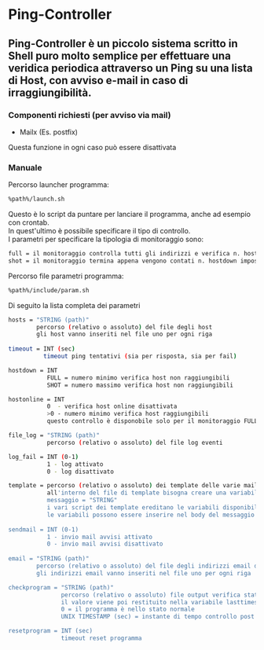 # Ping-Controller
## Ping-Controller è un piccolo sistema scritto in Shell puro molto semplice per effettuare una veridica periodica attraverso un Ping su una lista di Host, con avviso e-mail in caso di irraggiungibilità.


### Componenti richiesti (per avviso via mail)

- Mailx (Es. postfix)

Questa funzione in ogni caso può essere disattivata

### Manuale

Percorso launcher programma:

```bash
%path%/launch.sh
```

Questo è lo script da puntare per lanciare il programma, anche ad esempio con crontab.<br>
In quest'ultimo è possibile specificare il tipo di controllo.<br>
I parametri per specificare la tipologia di monitoraggio sono:

```bash
full = il monitoraggio controlla tutti gli indirizzi e verifica n. hostdown e hostonline impostati
shot = il monitoraggio termina appena vengono contati n. hostdown impostati
```

Percorso file parametri programma:

```bash
%path%/include/param.sh
```

Di seguito la lista completa dei parametri

```bash
hosts = "STRING (path)"
        percorso (relativo o assoluto) del file degli host
        gli host vanno inseriti nel file uno per ogni riga
		
timeout = INT (sec)
          timeout ping tentativi (sia per risposta, sia per fail)

hostdown = INT
           FULL = numero minimo verifica host non raggiungibili
           SHOT = numero massimo verifica host non raggiungibili

hostonline = INT
           0  - verifica host online disattivata
           >0 - numero minimo verifica host raggiungibili
           questo controllo è disponobile solo per il monitoraggio FULL

file_log = "STRING (path)"
           percorso (relativo o assoluto) del file log eventi

log_fail = INT (0-1)
           1 - log attivato
           0 - log disattivato

template = percorso (relativo o assoluto) dei template delle varie mail
           all'interno del file di template bisogna creare una variabile
           messaggio = "STRING"
           i vari script dei template ereditano le variabili disponibili
           le variabili possono essere inserire nel body del messaggio
		   
sendmail = INT (0-1)
           1 - invio mail avvisi attivato
           0 - invio mail avvisi disattivato
		   
email = "STRING (path)"
        percorso (relativo o assoluto) del file degli indirizzi email di destinazione
        gli indirizzi email vanno inseriti nel file uno per ogni riga

checkprogram = "STRING (path)"
               percorso (relativo o assoluto) file output verifica stato del programma
               il valore viene poi restituito nella variabile lasttimestamp
               0 = il programma è nello stato normale
               UNIX TIMESTAMP (sec) = instante di tempo controllo post reboot vpn

resetprogram = INT (sec)
               timeout reset programma

```
